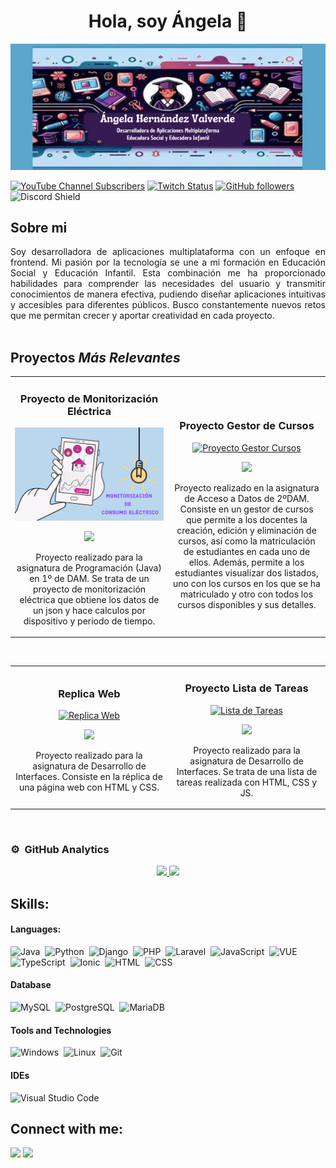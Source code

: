 <div align="center">
<h1 align="center">Hola, soy Ángela 👋</h1>
</div>
<img src="/angelaHernandezValverde.png">

[![YouTube Channel Subscribers](https://img.shields.io/youtube/channel/subscribers/UCIjEgHA1vatSR2K4rfcdNRg?style=social)](https://youtube.com/aristidevs?sub_confirmation=1)
[![Twitch Status](https://img.shields.io/twitch/status/aristidevs?style=social)](https://www.twitch.tv/aristidevs)
[![GitHub followers](https://img.shields.io/github/followers/arisguimera?style=social)](https://github.com/ArisGuimera)
![Discord Shield](https://discordapp.com/api/guilds/807719549075980308/widget.png?style=shield)

## Sobre mi
<div align="justify">
Soy desarrolladora de aplicaciones multiplataforma con un enfoque en frontend. Mi pasión por la tecnología se une a mi formación en Educación Social y Educación Infantil. Esta combinación me ha proporcionado habilidades para comprender las necesidades del usuario y transmitir conocimientos de manera efectiva, pudiendo diseñar aplicaciones intuitivas y accesibles para diferentes públicos. Busco constantemente nuevos retos que me permitan crecer y aportar creatividad en cada proyecto.
</div>

<br>

## Proyectos *Más Relevantes*
<table>
<tr>
<td width="50%">
<h3 align="center">Proyecto de Monitorización Eléctrica</h3>
<div align="center">
<a href="https://github.com/jaimemoralmillan/ProyectoA" target="_blank"><img src="https://github.com/jaimemoralmillan/ProyectoA/blob/main/monitorizacion_electrica/src/main/java/com/proyecto_a/ui/portada.png" width="400" alt="Proyecto Monitorización Eléctrica"></a>
<p>
<a href="https://github.com/jaimemoralmillan/ProyectoA" target="_blank">
<img src="https://img.shields.io/badge/CÓDIGO-ff9?style=for-the-badge&logo=github&logoColor=black">
</a>

</p>
<p> Proyecto realizado para la asignatura de Programación (Java) en 1º de DAM.
Se trata de un proyecto de monitorización eléctrica que obtiene los datos de un json y hace calculos por dispositivo y periodo de tiempo.
</p>
</div>
                                                                                      
</td>

<td width="50%">
               <br>
<h3 align="center">Proyecto Gestor de Cursos</h3>
<div align="center">                                       
<a href="https://github.com/jaimemoralmillan/proyectoGestorCursos" target="_blank"><img src="#" width="400" alt="Proyecto Gestor Cursos"></a>
<br>
<p>
<a href="https://github.com/jaimemoralmillan/proyectoGestorCursos" target="_blank">
<img src="https://img.shields.io/badge/C%C3%93DIGO-80ffaa?style=for-the-badge&logo=github&logoColor=black">
</a>

</p>
</p>Proyecto realizado en la asignatura de Acceso a Datos de 2ºDAM. Consiste en un gestor de cursos que permite a los docentes la creación, edición y eliminación de cursos, así como la matriculación de estudiantes en cada uno de ellos. Además, permite a los estudiantes visualizar dos listados, uno con los cursos en los que se ha matriculado y otro con todos los cursos disponibles y sus detalles.</p>
</div>                                                             
</table>                                                                                 
</div>
<br>

<table>
<tr>
<td width="50%">
<h3 align="center">Replica Web</h3>
<div align="center">
<a href="https://github.com/angelaherval96/RepositorioDesarrolloInterfaces/tree/main/ReplicaWeb" target="_blank"><img src="#" width="400" alt="Replica Web"></a>
<p>
<a href="https://github.com/angelaherval96/RepositorioDesarrolloInterfaces/tree/main/ReplicaWeb" target="_blank">
<img src="https://img.shields.io/badge/CÓDIGO-ff9?style=for-the-badge&logo=github&logoColor=black">
</a>
</p>
<p> Proyecto realizado para la asignatura de Desarrollo de Interfaces. Consiste en la réplica de una página web con HTML y CSS.</p>
</div>
                                                                                      
</td>       

<td width="50%">
<h3 align="center">Proyecto Lista de Tareas</h3>
<div align="center">
<a href="https://github.com/angelaherval96/RepositorioDesarrolloInterfaces/tree/main/ProyectoListaTareas" target="_blank"><img src="#" width="400" alt="Lista de Tareas"></a>
<p>
<a href="https://github.com/angelaherval96/RepositorioDesarrolloInterfaces/tree/main/ProyectoListaTareas" target="_blank">
<img src="https://img.shields.io/badge/C%C3%93DIGO-cfaae0?style=for-the-badge&logo=github&logoColor=black">
</a>
</p>
<p>Proyecto realizado para la asignatura de Desarrollo de Interfaces. Se trata de una lista de tareas realizada con HTML, CSS y JS.</p>
</div>
                                                                                      
</td>  
</table>                                                                                 
</div>
<br>

### ⚙️ &nbsp;GitHub Analytics

<p align="center">
<a href="https://github.com/angelaherval96">
  <img height="180em" src="https://github-readme-stats-eight-theta.vercel.app/api?username=angelaherval96&show_icons=true&theme=algolia&include_all_commits=true&count_private=true"/>
  <img height="180em" src="https://github-readme-stats-eight-theta.vercel.app/api/top-langs/?username=angelaherval96&layout=compact&langs_count=8&theme=algolia"/>
</a>
</p>

## Skills:

#### Languages:

![Java](https://img.shields.io/badge/Java-ED8B00?style=for-the-badge&logo=java&logoColor=white)&nbsp;
![Python](https://img.shields.io/badge/Python-3776AB?style=for-the-badge&logo=python&logoColor=white)&nbsp; ![Django](https://img.shields.io/badge/Django-092E20?style=for-the-badge&logo=django&logoColor=white)&nbsp;
![PHP](https://img.shields.io/badge/PHP-777BB4?style=for-the-badge&logo=php&logoColor=white)&nbsp; ![Laravel](https://img.shields.io/badge/Laravel-EA4C89?style=for-the-badge&logo=laravel&logoColor=white)&nbsp;
![JavaScript](https://img.shields.io/badge/JavaScript-F7DF1E?style=for-the-badge&logo=javascript&logoColor=black)&nbsp; ![VUE](https://img.shields.io/badge/Vue.js-4FC08D?style=for-the-badge&logo=vue.js&logoColor=white)&nbsp;
![TypeScript](https://img.shields.io/badge/TypeScript-3178C6?style=for-the-badge&logo=typescript&logoColor=white)&nbsp; ![Ionic](https://img.shields.io/badge/Ionic-3880FF?style=for-the-badge&logo=ionic&logoColor=white)&nbsp;
![HTML](https://img.shields.io/badge/HTML-E34F26?style=for-the-badge&logo=html5&logoColor=white)&nbsp;
![CSS](https://img.shields.io/badge/CSS-1572B6?style=for-the-badge&logo=css3&logoColor=white)

#### Database

![MySQL](https://img.shields.io/badge/MySQL-00000F?style=for-the-badge&logo=mysql&logoColor=white)&nbsp;
![PostgreSQL](https://img.shields.io/badge/PostgreSQL-316192?style=for-the-badge&logo=postgresql&logoColor=white)&nbsp;
![MariaDB](https://img.shields.io/badge/MariaDB-003545?style=for-the-badge&logo=mariadb&logoColor=white)&nbsp;


#### Tools and Technologies

![Windows](https://img.shields.io/badge/Windows-0078D6?style=for-the-badge&logo=windows&logoColor=white)&nbsp;
![Linux](https://img.shields.io/badge/Linux-FCC624?style=for-the-badge&logo=linux&logoColor=black)&nbsp;
![Git](https://img.shields.io/badge/GIT-E44C30?style=for-the-badge&logo=git&logoColor=white)&nbsp;

#### IDEs

![Visual Studio Code](https://img.shields.io/badge/Visual%20Studio%20Code-0078d7.svg?style=for-the-badge&logo=visual-studio-code&logoColor=white)&nbsp;

## Connect with me:

<p align = "center">

[<img src="https://img.shields.io/badge/linkedin-%2312100E.svg?&style=for-the-badge&logo=linkedin&logoColor=white&color=black" />](https://www.linkedin.com/in/angela-hern%C3%A1ndez-035b31242?utm_source=share&utm_campaign=share_via&utm_content=profile&utm_medium=android_app)
[<img src="https://img.shields.io/badge/email-%23D14836.svg?style=for-the-badge&logo=gmail&logoColor=white" />](mailto:angelaherval96@gmail.com)
</p>

